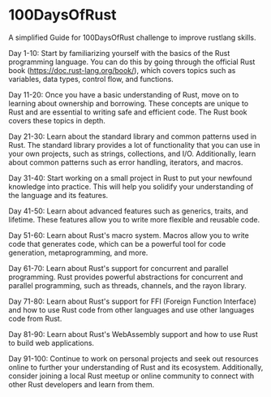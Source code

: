 # 100DaysOfRust
A simplified Guide for 100DaysOfRust challenge to improve rustlang skills.

Day 1-10: Start by familiarizing yourself with the basics of the Rust programming language. You can do this by going through the official Rust book (https://doc.rust-lang.org/book/), which covers topics such as variables, data types, control flow, and functions.

Day 11-20: Once you have a basic understanding of Rust, move on to learning about ownership and borrowing. These concepts are unique to Rust and are essential to writing safe and efficient code. The Rust book covers these topics in depth.

Day 21-30: Learn about the standard library and common patterns used in Rust. The standard library provides a lot of functionality that you can use in your own projects, such as strings, collections, and I/O. Additionally, learn about common patterns such as error handling, iterators, and macros.

Day 31-40: Start working on a small project in Rust to put your newfound knowledge into practice. This will help you solidify your understanding of the language and its features.

Day 41-50: Learn about advanced features such as generics, traits, and lifetime. These features allow you to write more flexible and reusable code.

Day 51-60: Learn about Rust's macro system. Macros allow you to write code that generates code, which can be a powerful tool for code generation, metaprogramming, and more.

Day 61-70: Learn about Rust's support for concurrent and parallel programming. Rust provides powerful abstractions for concurrent and parallel programming, such as threads, channels, and the rayon library.

Day 71-80: Learn about Rust's support for FFI (Foreign Function Interface) and how to use Rust code from other languages and use other languages code from Rust.

Day 81-90: Learn about Rust's WebAssembly support and how to use Rust to build web applications.

Day 91-100: Continue to work on personal projects and seek out resources online to further your understanding of Rust and its ecosystem. Additionally, consider joining a local Rust meetup or online community to connect with other Rust developers and learn from them.
